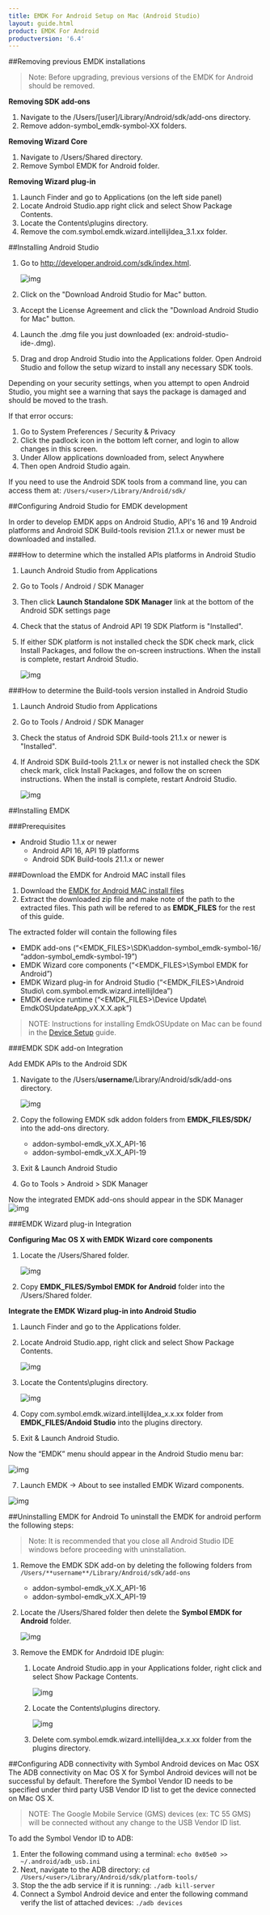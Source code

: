```yaml
---
title: EMDK For Android Setup on Mac (Android Studio)
layout: guide.html
product: EMDK For Android
productversion: '6.4'
---
```



##Removing previous EMDK installations
>Note: Before upgrading, previous versions of the EMDK for Android should be removed.

**Removing SDK add-ons**
1. Navigate to the /Users/[user]/Library/Android/sdk/add-ons directory.
2. Remove addon-symbol_emdk-symbol-XX folders.

**Removing Wizard Core**
1. Navigate to /Users/Shared directory.
2. Remove Symbol EMDK for Android folder.

**Removing Wizard plug-in**
1. Launch Finder and go to Applications (on the left side panel)
2. Locate Android Studio.app right click and select Show Package Contents.
2. Locate the Contents\plugins directory.
4. Remove the com.symbol.emdk.wizard.intellijIdea_3.1.xx folder.


##Installing Android Studio 

1. Go to http://developer.android.com/sdk/index.html.

	![img](../../images/setup/mac/image3.png)

2. Click on the "Download Android Studio for Mac" button.
3. Accept the License Agreement and click the "Download Android Studio for Mac" button.
4. Launch the .dmg file you just downloaded (ex: android-studio-ide-<version>.dmg).
5. Drag and drop Android Studio into the Applications folder.
Open Android Studio and follow the setup wizard to install any necessary SDK tools.

Depending on your security settings, when you attempt to open Android Studio, you might see a warning that says the package is damaged and should be moved to the trash.

If that error occurs:

1. Go to System Preferences / Security &amp; Privacy
2. Click the padlock icon in the bottom left corner, and login to allow changes in this screen.
3. Under Allow applications downloaded from, select Anywhere
4. Then open Android Studio again.

If you need to use the Android SDK tools from a command line, you can access them at:
`/Users/<user>/Library/Android/sdk/`


##Configuring Android Studio for EMDK development

In order to develop EMDK apps on Android Studio, API's 16 and 19 Android platforms and Android SDK Build-tools revision 21.1.x or newer must be downloaded and installed.

###How to determine which the installed APIs platforms  in Android Studio

1. Launch Android Studio from Applications
2. Go to Tools / Android / SDK Manager
3. Then click **Launch Standalone SDK Manager** link at the bottom of the Android SDK settings page
4. Check that the status of Android API 19 SDK Platform is "Installed".
5. If either SDK platform is not installed check the SDK check mark, click Install Packages, and follow the on-screen instructions. When the install is complete, restart Android Studio.

	![img](../../images/setup/mac/image4.png)


###How to determine the Build-tools version installed in Android Studio

1. Launch Android Studio from Applications
2. Go to Tools / Android / SDK Manager
3. Check the status of Android SDK Build-tools 21.1.x or newer is "Installed".
4. If Android SDK Build-tools 21.1.x or newer is not installed check the SDK check mark, click Install Packages, and follow the on screen instructions. When the install is complete, restart Android Studio.

	![img](../../images/setup/mac/image5.png)

##Installing EMDK

###Prerequisites

- Android Studio 1.1.x or newer
	- Android API 16, API 19 platforms
	- Android SDK Build-tools 21.1.x or newer	
	
###Download the EMDK for Android MAC install files

1. Download the [EMDK for Android MAC install files](/emdk-for-android/download)
2. Extract the downloaded zip file and make note of the path to the extracted files. This path will be refered to as **EMDK_FILES** for the rest of this guide.

The extracted folder will contain the following files
- EMDK add-ons (“<EMDK_FILES>\SDK\addon-symbol_emdk-symbol-16/ “addon-symbol_emdk-symbol-19”)
- EMDK Wizard core components (“<EMDK_FILES>\Symbol EMDK for Android”)
- EMDK Wizard plug-in for Android Studio (“<EMDK_FILES>\Android Studio\ com.symbol.emdk.wizard.intellijIdea”)
- EMDK device runtime (“<EMDK_FILES>\Device Update\ EmdkOSUpdateApp_vX.X.X.apk”)

>NOTE: Instructions for installing EmdkOSUpdate on Mac can be found in the [Device Setup](/emdk-for-android/6-4/guide/setupDevice) guide.

###EMDK SDK add-on Integration

Add EMDK APIs to the Android SDK
1. Navigate to the /Users/**username**/Library/Android/sdk/add-ons directory.

	![img](../../images/setup/mac/image6.png)

2. Copy the following EMDK sdk addon folders from **EMDK\_FILES/SDK/** into the add-ons directory.
	- addon-symbol-emdk\_vX.X_API-16
	- addon-symbol-emdk\_vX.X_API-19 

3. Exit & Launch Android Studio
4. Go to Tools > Android > SDK Manager

Now the integrated EMDK add-ons should appear in the SDK Manager
	![img](../../images/setup/mac/image8.png)

###EMDK Wizard plug-in Integration

**Configuring Mac OS X with EMDK Wizard core components**

1. Locate the /Users/Shared folder.

	![img](../../images/setup/mac/image10.png)

2. Copy **EMDK\_FILES/Symbol EMDK for Android** folder into the /Users/Shared folder.


**Integrate the EMDK Wizard plug-in into Android Studio**

1. Launch Finder and go to the Applications folder.

2. Locate Android Studio.app, right click and select Show Package Contents.

	![img](../../images/setup/mac/image13.png)

3. Locate the Contents\plugins directory.

	![img](../../images/setup/mac/image14.png)

4. Copy com.symbol.emdk.wizard.intellijIdea\_x.x.xx folder from **EMDK\_FILES/Andoid Studio** into the plugins directory.

5. Exit & Launch Android Studio.

Now the “EMDK” menu should appear in the Android Studio menu bar:

![img](../../images/setup/mac/image16.png)

7.	Launch EMDK -> About to see installed EMDK Wizard components.

![img](../../images/setup/mac/emdk_about.png)


##Uninstalling EMDK for Android
To uninstall the EMDK for android perform the following steps:

>Note: It is recommended that you close all Android Studio IDE windows before proceeding with uninstallation. 

1. Remove the EMDK SDK add-on by deleting the following folders from `/Users/**username**/Library/Android/sdk/add-ons`
	- addon-symbol-emdk\_vX.X_API-16
	- addon-symbol-emdk\_vX.X_API-19 
	
2.  Locate the /Users/Shared folder then delete the **Symbol EMDK for Android** folder.

	![img](../../images/setup/mac/image10.png)

3. Remove the EMDK for Andrdoid IDE plugin:

	1. Locate Android Studio.app in your Applications folder, right click and select Show Package Contents.

		![img](../../images/setup/mac/image13.png)

	2. Locate the Contents\plugins directory.

		![img](../../images/setup/mac/image14.png)

	3. Delete com.symbol.emdk.wizard.intellijIdea\_x.x.xx folder from the plugins directory.


##Configuring ADB connectivity with Symbol Android devices on Mac OSX
The ADB connectivity on Mac OS X for Symbol Android devices will not be successful by default. Therefore the Symbol Vendor ID needs to be specified under third party USB Vendor ID list to get the device connected on Mac OS X.

>NOTE: The Google Mobile Service (GMS) devices (ex: TC 55 GMS) will be connected without any change to the USB Vendor ID list.

To add the Symbol Vendor ID to ADB:

1. Enter the following command using a terminal: `echo 0x05e0 >> ~/.android/adb_usb.ini`
2. Next, navigate to the ADB directory: `cd /Users/<user>/Library/Android/sdk/platform-tools/`
3. Stop the the adb service if it is running: `./adb kill-server`
3. Connect a Symbol Android device and enter the following command verify the list of attached devices:
	`./adb devices`


















